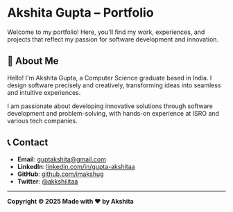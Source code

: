 # Akshita Gupta – Portfolio

Welcome to my portfolio! Here, you'll find my work, experiences, and projects that reflect my passion for software development and innovation.

## 🚀 About Me
Hello! I'm Akshita Gupta, a Computer Science graduate based in India. I design software precisely and creatively, transforming ideas into seamless and intuitive experiences.

I am passionate about developing innovative solutions through software development and problem-solving, with hands-on experience at ISRO and various tech companies.


## 📞 Contact

- **Email**: guptakshita@gmail.com
- **LinkedIn**: [linkedin.com/in/gupta-akshitaa](https://www.linkedin.com/in/gupta-akshitaa/)
- **GitHub**: [github.com/imakshug](https://github.com/imakshug)
- **Twitter**: [@akkshiiitaa](https://x.com/akkshiiitaa)

---

**Copyright © 2025 Made with ❤️ by Akshita**

